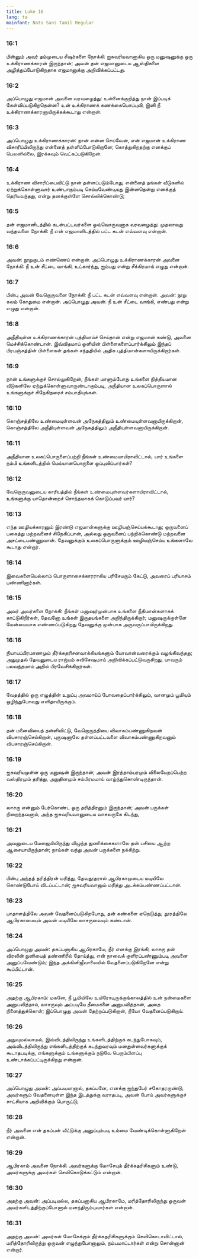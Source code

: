 ```yaml
---
title: Luke 16
lang: ta
mainfont: Noto Sans Tamil Regular
---
```


###  16:1

பின்னும் அவர் தம்முடைய சீஷர்களை நோக்கி: ஐசுவரியவானாகிய ஒரு மனுஷனுக்கு ஒரு உக்கிராணக்காரன் இருந்தான்; அவன் தன் எஜமானுடைய ஆஸ்திகளை அழித்துப்போடுகிறதாக எஜமானுக்கு அறிவிக்கப்பட்டது.

###  16:2

அப்பொழுது எஜமான் அவனை வரவழைத்து: உன்னைக்குறித்து நான் இப்படிக் கேள்விப்படுகிறதென்ன? உன் உக்கிராணக் கணக்கையொப்புவி, இனி நீ உக்கிராணக்காரனாயிருக்கக்கூடாது என்றான்.

###  16:3

அப்பொழுது உக்கிராணக்காரன்: நான் என்ன செய்வேன், என் எஜமான் உக்கிராண விசாரிப்பிலிருந்து என்னைத் தள்ளிப்போடுகிறானே; கொத்துகிறதற்கு எனக்குப் பெலனில்லை, இரக்கவும் வெட்கப்படுகிறேன்.

###  16:4

உக்கிராண விசாரிப்பைவிட்டு நான் தள்ளப்படும்போது, என்னைத் தங்கள் வீடுகளில் ஏற்றுக்கொள்ளுவார் உண்டாகும்படி செய்யவேண்டியது இன்னதென்று எனக்குத் தெரியவந்தது, என்று தனக்குள்ளே சொல்லிக்கொண்டு;

###  16:5

தன் எஜமானிடத்தில் கடன்பட்டவர்களை ஒவ்வொருவனாக வரவழைத்து: முதலாவது வந்தவனை நோக்கி: நீ என் எஜமானிடத்தில் பட்ட கடன் எவ்வளவு என்றான்.

###  16:6

அவன்: நூறுகுடம் எண்ணெய் என்றான். அப்பொழுது உக்கிராணக்காரன் அவனை நோக்கி: நீ உன் சீட்டை வாங்கி, உட்கார்ந்து, ஐம்பது என்று சீக்கிரமாய் எழுது என்றான்.

###  16:7

பின்பு அவன் வேறொருவனை நோக்கி: நீ பட்ட கடன் எவ்வளவு என்றான். அவன்: நூறு கலம் கோதுமை என்றான். அப்பொழுது அவன்: நீ உன் சீட்டை வாங்கி, எண்பது என்று எழுது என்றான்.

###  16:8

அநீதியுள்ள உக்கிராணக்காரன் புத்தியாய்ச் செய்தான் என்று எஜமான் கண்டு, அவனை மெச்சிக்கொண்டான். இவ்விதமாய் ஒளியின் பிள்ளைகளைப்பார்க்கிலும் இந்தப் பிரபஞ்சத்தின் பிள்ளைகள் தங்கள் சந்ததியில் அதிக புத்திமான்களாயிருக்கிறார்கள்.

###  16:9

நான் உங்களுக்குச் சொல்லுகிறேன், நீங்கள் மாளும்போது உங்களை நித்தியமான வீடுகளிலே ஏற்றுக்கொள்ளுவாருண்டாகும்படி, அநீதியான உலகப்பொருளால் உங்களுக்குச் சிநேகிதரைச் சம்பாதியுங்கள்.

###  16:10

கொஞ்சத்திலே உண்மையுள்ளவன் அநேகத்திலும் உண்மையுள்ளவனாயிருக்கிறான், கொஞ்சத்திலே அநீதியுள்ளவன் அநேகத்திலும் அநீதியுள்ளவனாயிருக்கிறான்.

###  16:11

அநீதியான உலகப்பொருளைப்பற்றி நீங்கள் உண்மையாயிராவிட்டால், யார் உங்களை நம்பி உங்களிடத்தில் மெய்யானபொருளை ஒப்புவிப்பார்கள்?

###  16:12

வேறொருவனுடைய காரியத்தில் நீங்கள் உண்மையுள்ளவர்களாயிராவிட்டால், உங்களுக்கு யாதொன்றைச் சொந்தமாகக் கொடுப்பவர் யார்?

###  16:13

எந்த ஊழியக்காரனும் இரண்டு எஜமான்களுக்கு ஊழியஞ்செய்யக்கூடாது; ஒருவனைப் பகைத்து மற்றவனைச் சிநேகிப்பான், அல்லது ஒருவனைப் பற்றிக்கொண்டு மற்றவனை அசட்டைபண்ணுவான். தேவனுக்கும் உலகப்பொருளுக்கும் ஊழியஞ்செய்ய உங்களாலே கூடாது என்றார்.

###  16:14

இவைகளையெல்லாம் பொருளாசைக்காரராகிய பரிசேயரும் கேட்டு, அவரைப் பரியாசம் பண்ணினார்கள்.

###  16:15

அவர் அவர்களை நோக்கி: நீங்கள் மனுஷர்முன்பாக உங்களை நீதிமான்களாகக் காட்டுகிறீர்கள், தேவனோ உங்கள் இருதயங்களை அறிந்திருக்கிறார்; மனுஷருக்குள்ளே மேன்மையாக எண்ணப்படுகிறது தேவனுக்கு முன்பாக அருவருப்பாயிருக்கிறது.

###  16:16

நியாயப்பிரமாணமும் தீர்க்கதரிசனவாக்கியங்களும் யோவான்வரைக்கும் வழங்கிவந்தது; அதுமுதல் தேவனுடைய ராஜ்யம் சுவிசேஷமாய் அறிவிக்கப்பட்டுவருகிறது, யாவரும் பலவந்தமாய் அதில் பிரவேசிக்கிறார்கள்.

###  16:17

வேதத்தில் ஒரு எழுத்தின் உறுப்பு அவமாய்ப் போவதைப்பார்க்கிலும், வானமும் பூமியும் ஒழிந்துபோவது எளிதாயிருக்கும்.

###  16:18

தன் மனைவியைத் தள்ளிவிட்டு, வேறொருத்தியை விவாகம்பண்ணுகிறவன் விபசாரஞ்செய்கிறான், புருஷனாலே தள்ளப்பட்டவளை விவாகம்பண்ணுகிறவனும் விபசாரஞ்செய்கிறான்.

###  16:19

ஐசுவரியமுள்ள ஒரு மனுஷன் இருந்தான்; அவன் இரத்தாம்பரமும் விலையேறப்பெற்ற வஸ்திரமும் தரித்து, அநுதினமும் சம்பிரமமாய் வாழ்ந்துகொண்டிருந்தான்.

###  16:20

லாசரு என்னும் பேர்கொண்ட ஒரு தரித்திரனும் இருந்தான்; அவன் பருக்கள் நிறைந்தவனாய், அந்த ஐசுவரியவானுடைய வாசலருகே கிடந்து,

###  16:21

அவனுடைய மேஜையிலிருந்து விழுந்த துணிக்கைகளாலே தன் பசியை ஆற்ற ஆசையாயிருந்தான்; நாய்கள் வந்து அவன் பருக்களை நக்கிற்று.

###  16:22

பின்பு அந்தத் தரித்திரன் மரித்து, தேவதூதரால் ஆபிரகாமுடைய மடியிலே கொண்டுபோய் விடப்பட்டான்; ஐசுவரியவானும் மரித்து அடக்கம்பண்ணப்பட்டான்.

###  16:23

பாதாளத்திலே அவன் வேதனைப்படுகிறபோது, தன் கண்களை ஏறெடுத்து, தூரத்திலே ஆபிரகாமையும் அவன் மடியிலே லாசருவையும் கண்டான்.

###  16:24

அப்பொழுது அவன்: தகப்பனாகிய ஆபிரகாமே, நீர் எனக்கு இரங்கி, லாசரு தன் விரலின் நுனியைத் தண்ணிரீல் தோய்த்து, என் நாவைக் குளிரப்பண்ணும்படி அவனை அனுப்பவேண்டும்; இந்த அக்கினிஜீவாலையில் வேதனைப்படுகிறேனே என்று கூப்பிட்டான்.

###  16:25

அதற்கு ஆபிரகாம்: மகனே, நீ பூமியிலே உயிரோடிருக்குங்காலத்தில் உன் நன்மைகளை அனுபவித்தாய், லாசருவும் அப்படியே தீமைகளை அனுபவித்தான், அதை நினைத்துக்கொள்; இப்பொழுது அவன் தேற்றப்படுகிறான், நீயோ வேதனைப்படுகிறாய்.

###  16:26

அதுவுமல்லாமல், இவ்விடத்திலிருந்து உங்களிடத்திற்குக் கடந்துபோகவும், அவ்விடத்திலிருந்து எங்களிடத்திற்குக் கடந்துவரவும் மனதுள்ளவர்களுக்குக் கூடாதபடிக்கு, எங்களுக்கும் உங்களுக்கும் நடுவே பெரும்பிளப்பு உண்டாக்கப்பட்டிருக்கிறது என்றான்.

###  16:27

அப்பொழுது அவன்: அப்படியானால், தகப்பனே, எனக்கு ஐந்துபேர் சகோதரருண்டு, அவர்களும் வேதனையுள்ள இந்த இடத்துக்கு வராதபடி, அவன் போய் அவர்களுக்குச் சாட்சியாக அறிவிக்கும் பொருட்டு,

###  16:28

நீர் அவனை என் தகப்பன் வீட்டுக்கு அனுப்பும்படி உம்மை வேண்டிக்கொள்ளுகிறேன் என்றான்.

###  16:29

ஆபிரகாம் அவனை நோக்கி: அவர்களுக்கு மோசேயும் தீர்க்கதரிசிகளும் உண்டு, அவர்களுக்கு அவர்கள் செவிகொடுக்கட்டும் என்றான்.

###  16:30

அதற்கு அவன்: அப்படியல்ல, தகப்பனாகிய ஆபிரகாமே, மரித்தோரிலிருந்து ஒருவன் அவர்களிடத்திற்குப்போனால் மனந்திரும்புவார்கள் என்றான்.

###  16:31

அதற்கு அவன்: அவர்கள் மோசேக்கும் தீர்க்கதரிசிகளுக்கும் செவிகொடாவிட்டால், மரித்தோரிலிருந்து ஒருவன் எழுந்துபோனாலும், நம்பமாட்டார்கள் என்று சொன்னான் என்றார்.

